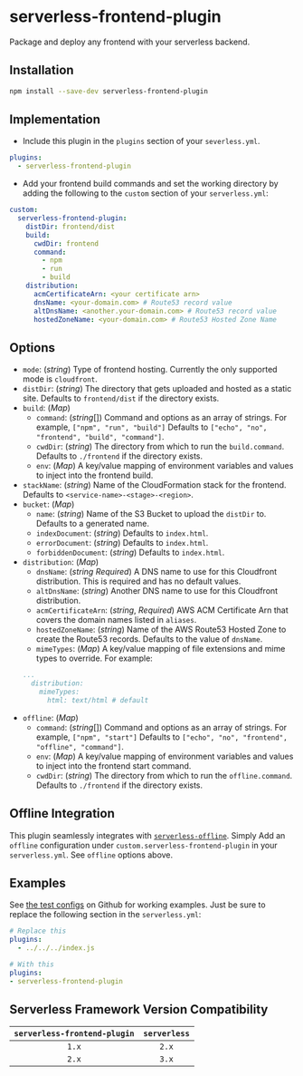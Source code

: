 # serverless-frontend-plugin
Package and deploy any frontend with your serverless backend.

## Installation
```bash
npm install --save-dev serverless-frontend-plugin
```

## Implementation
* Include this plugin in the `plugins` section of your `severless.yml`.
```YAML
plugins:
  - serverless-frontend-plugin
```

* Add your frontend build commands and set the working directory by adding the following to the `custom` section of your `serverless.yml`:
```YAML
custom:
  serverless-frontend-plugin:
    distDir: frontend/dist
    build:
      cwdDir: frontend
      command:
        - npm
        - run
        - build
    distribution:
      acmCertificateArn: <your certificate arn>
      dnsName: <your-domain.com> # Route53 record value
      altDnsName: <another.your-domain.com> # Route53 record value
      hostedZoneName: <your-domain.com> # Route53 Hosted Zone Name
```

## Options
* `mode`: (*string*) Type of frontend hosting. Currently the only supported mode is `cloudfront`.
* `distDir`: (*string*) The directory that gets uploaded and hosted as a static site. Defaults to `frontend/dist` if the directory exists.
* `build`: (*Map*)
  * `command`: (*string*[]) Command and options as an array of strings. For example, `["npm", "run", "build"]` Defaults to `["echo", "no", "frontend", "build", "command"]`.
  * `cwdDir`: (*string*) The directory from which to run the `build.command`. Defaults to `./frontend` if the directory exists.
  * `env`: (*Map*) A key/value mapping of environment variables and values to inject into the frontend build.
* `stackName`: (*string*) Name of the CloudFormation stack for the frontend. Defaults to `<service-name>-<stage>-<region>`.
* `bucket`: (*Map*)
  * `name`: (*string*) Name of the S3 Bucket to upload the `distDir` to. Defaults to a generated name.
  * `indexDocument`: (*string*) Defaults to `index.html`.
  * `errorDocument`: (*string*) Defaults to `index.html`.
  * `forbiddenDocument`: (*string*) Defaults to `index.html`.
* `distribution`: (*Map*)
  * `dnsName`: (*string* *Required*) A DNS name to use for this Cloudfront distribution. This is required and has no default values.
  * `altDnsName`: (*string*) Another DNS name to use for this Cloudfront distribution.
  * `acmCertificateArn`: (*string*, *Required*) AWS ACM Certificate Arn that covers the domain names listed in `aliases`.
  * `hostedZoneName`: (*string*) Name of the AWS Route53 Hosted Zone to create the Route53 records. Defaults to the value of `dnsName`.
  * `mimeTypes`: (*Map*) A key/value mapping of file extensions and mime types to override. For example:
  ```YAML
  ...
    distribution:
      mimeTypes:
        html: text/html # default
  ```
* `offline`: (*Map*)
  * `command`: (*string*[]) Command and options as an array of strings. For example, `["npm", "start"]` Defaults to `["echo", "no", "frontend", "offline", "command"]`.
  * `env`: (*Map*) A key/value mapping of environment variables and values to inject into the frontend start command.
  * `cwdDir`: (*string*) The directory from which to run the `offline.command`. Defaults to `./frontend` if the directory exists.

## Offline Integration
This plugin seamlessly integrates with [`serverless-offline`](https://www.npmjs.com/package/serverless-offline). Simply Add an `offline` configuration under `custom.serverless-frontend-plugin` in your `serverless.yml`. See `offline` options above.

## Examples
See [the test configs](https://github.com/rogersgt/serverless-frontend-plugin/tree/master/tests/configs) on Github for working examples. Just be sure to replace the following section in the `serverless.yml`:

```YAML
# Replace this
plugins:
  - ../../../index.js

# With this
plugins:
- serverless-frontend-plugin
```

## Serverless Framework Version Compatibility
| `serverless-frontend-plugin` | `serverless` |
| :-------: | :----: |
| `1.x`   | `2.x` |
| `2.x` | `3.x` |
